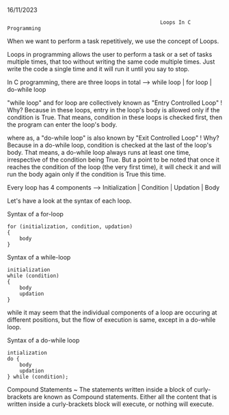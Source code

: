 16/11/2023

                                                      Loops In C Programming

When we want to perform a task repetitively, we use the concept of Loops.

Loops in programming allows the user to perform a task or a set of tasks multiple times, that too without writing the same code multiple times. Just write the code a single time and it will run it until you say to stop.

In C programming, there are three loops in total -->
while loop | for loop | do-while loop

"while loop" and for loop are collectively known as "Entry Controlled Loop" !
Why? Because in these loops, entry in the loop's body is allowed only if the condition is True. That means, condition in these loops is checked first, then the program can enter the loop's body.

where as, a "do-while loop" is also known by "Exit Controlled Loop" !
Why? Because in a do-while loop, condition is checked at the last of the loop's body. That means, a do-while loop always runs at least one time, irrespective of the condition being True. But a point to be noted that once it reaches the condition of the loop (the very first time), it will check it and will run the body again only if the condition is True this time.

Every loop has 4 components -->
Initialization | Condition | Updation | Body

Let's have a look at the syntax of each loop.

Syntax of a  for-loop

    for (initialization, condition, updation)
    {
        body
    }

Syntax of a while-loop

    initialization
    while (condition)
    {
        body
        updation
    }

while it may seem that the individual components of a loop are occuring at different positions, but the flow of execution is same, except in a do-while loop.

Syntax of a do-while loop

    intialization
    do {
        body
        updation
    } while (condition);

Compound Statements ~
The statements written inside a block of curly-brackets are known as Compound statements. Either all the content that is written inside a curly-brackets block will execute, or nothing will execute. 
